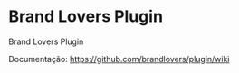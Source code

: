 # Brand Lovers Plugin
Brand Lovers Plugin

Documentação:
https://github.com/brandlovers/plugin/wiki
